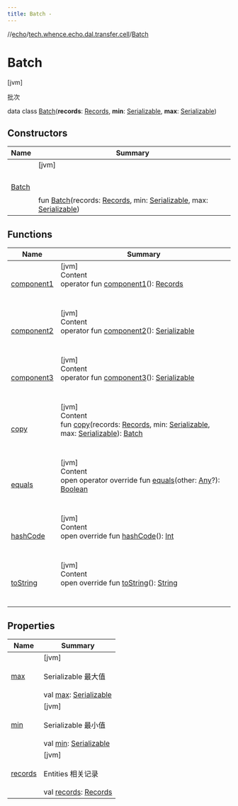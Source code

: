 ```yaml
---
title: Batch -
---
```

//[echo](../../index.md)/[tech.whence.echo.dal.transfer.cell](../index.md)/[Batch](index.md)



# Batch  
 [jvm] 

批次

data class [Batch](index.md)(**records**: [Records](../../tech.whence.echo.dal.entity/index.md#tech.whence.echo.dal.entity/Records///PointingToDeclaration/), **min**: [Serializable](https://docs.oracle.com/javase/8/docs/api/java/io/Serializable.html), **max**: [Serializable](https://docs.oracle.com/javase/8/docs/api/java/io/Serializable.html))   


## Constructors  
  
|  Name|  Summary| 
|---|---|
| [Batch](-batch.md)|  [jvm] <br><br><br><br>fun [Batch](-batch.md)(records: [Records](../../tech.whence.echo.dal.entity/index.md#tech.whence.echo.dal.entity/Records///PointingToDeclaration/), min: [Serializable](https://docs.oracle.com/javase/8/docs/api/java/io/Serializable.html), max: [Serializable](https://docs.oracle.com/javase/8/docs/api/java/io/Serializable.html))   <br>


## Functions  
  
|  Name|  Summary| 
|---|---|
| [component1](component1.md)| [jvm]  <br>Content  <br>operator fun [component1](component1.md)(): [Records](../../tech.whence.echo.dal.entity/index.md#tech.whence.echo.dal.entity/Records///PointingToDeclaration/)  <br><br><br>
| [component2](component2.md)| [jvm]  <br>Content  <br>operator fun [component2](component2.md)(): [Serializable](https://docs.oracle.com/javase/8/docs/api/java/io/Serializable.html)  <br><br><br>
| [component3](component3.md)| [jvm]  <br>Content  <br>operator fun [component3](component3.md)(): [Serializable](https://docs.oracle.com/javase/8/docs/api/java/io/Serializable.html)  <br><br><br>
| [copy](copy.md)| [jvm]  <br>Content  <br>fun [copy](copy.md)(records: [Records](../../tech.whence.echo.dal.entity/index.md#tech.whence.echo.dal.entity/Records///PointingToDeclaration/), min: [Serializable](https://docs.oracle.com/javase/8/docs/api/java/io/Serializable.html), max: [Serializable](https://docs.oracle.com/javase/8/docs/api/java/io/Serializable.html)): [Batch](index.md)  <br><br><br>
| [equals](../../tech.whence.echo.webclient.response.exception/-response-unrecognized-exception/index.md#kotlin/Any/equals/#kotlin.Any?/PointingToDeclaration/)| [jvm]  <br>Content  <br>open operator override fun [equals](../../tech.whence.echo.webclient.response.exception/-response-unrecognized-exception/index.md#kotlin/Any/equals/#kotlin.Any?/PointingToDeclaration/)(other: [Any](https://kotlinlang.org/api/latest/jvm/stdlib/kotlin/-any/index.html)?): [Boolean](https://kotlinlang.org/api/latest/jvm/stdlib/kotlin/-boolean/index.html)  <br><br><br>
| [hashCode](../../tech.whence.echo.webclient.response.exception/-response-unrecognized-exception/index.md#kotlin/Any/hashCode/#/PointingToDeclaration/)| [jvm]  <br>Content  <br>open override fun [hashCode](../../tech.whence.echo.webclient.response.exception/-response-unrecognized-exception/index.md#kotlin/Any/hashCode/#/PointingToDeclaration/)(): [Int](https://kotlinlang.org/api/latest/jvm/stdlib/kotlin/-int/index.html)  <br><br><br>
| [toString](../../tech.whence.echo.webclient.response.exception/-response-unrecognized-exception/index.md#kotlin/Any/toString/#/PointingToDeclaration/)| [jvm]  <br>Content  <br>open override fun [toString](../../tech.whence.echo.webclient.response.exception/-response-unrecognized-exception/index.md#kotlin/Any/toString/#/PointingToDeclaration/)(): [String](https://kotlinlang.org/api/latest/jvm/stdlib/kotlin/-string/index.html)  <br><br><br>


## Properties  
  
|  Name|  Summary| 
|---|---|
| [max](index.md#tech.whence.echo.dal.transfer.scope/Batch/max/#/PointingToDeclaration/)|  [jvm] <br><br>Serializable 最大值<br><br>val [max](index.md#tech.whence.echo.dal.transfer.scope/Batch/max/#/PointingToDeclaration/): [Serializable](https://docs.oracle.com/javase/8/docs/api/java/io/Serializable.html)   <br>
| [min](index.md#tech.whence.echo.dal.transfer.scope/Batch/min/#/PointingToDeclaration/)|  [jvm] <br><br>Serializable 最小值<br><br>val [min](index.md#tech.whence.echo.dal.transfer.scope/Batch/min/#/PointingToDeclaration/): [Serializable](https://docs.oracle.com/javase/8/docs/api/java/io/Serializable.html)   <br>
| [records](index.md#tech.whence.echo.dal.transfer.scope/Batch/records/#/PointingToDeclaration/)|  [jvm] <br><br>Entities<Record> 相关记录<br><br>val [records](index.md#tech.whence.echo.dal.transfer.scope/Batch/records/#/PointingToDeclaration/): [Records](../../tech.whence.echo.dal.entity/index.md#tech.whence.echo.dal.entity/Records///PointingToDeclaration/)   <br>

